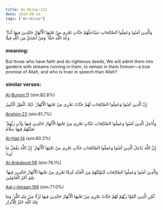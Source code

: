 ```yaml
---
title: An-Nisaa:122
date: 2018-08-24
tags: ["An-Nisaa"]
---
```

وَالَّذِينَ آمَنُوا وَعَمِلُوا الصَّالِحَاتِ سَنُدْخِلُهُمْ جَنَّاتٍ تَجْرِي مِنْ تَحْتِهَا الْأَنْهَارُ خَالِدِينَ فِيهَا أَبَدًا ۖ وَعْدَ اللَّهِ حَقًّا ۚ وَمَنْ أَصْدَقُ مِنَ اللَّهِ قِيلًا
### meaning: 
But those who have faith and do righteous deeds, We will admit them into gardens with streams running in them, to remain in them forever—a true promise of Allah, and who is truer in speech than Allah?
### similar verses: 

[Al-Burooj:11](/85/11) (sim:82.8%)

إِنَّ الَّذِينَ آمَنُوا وَعَمِلُوا الصَّالِحَاتِ لَهُمْ جَنَّاتٌ تَجْرِي مِنْ تَحْتِهَا الْأَنْهَارُ ۚ ذَٰلِكَ الْفَوْزُ الْكَبِيرُ

[Ibrahim:23](/14/23) (sim:81.7%)

وَأُدْخِلَ الَّذِينَ آمَنُوا وَعَمِلُوا الصَّالِحَاتِ جَنَّاتٍ تَجْرِي مِنْ تَحْتِهَا الْأَنْهَارُ خَالِدِينَ فِيهَا بِإِذْنِ رَبِّهِمْ ۖ تَحِيَّتُهُمْ فِيهَا سَلَامٌ

[Al-Hajj:14](/22/14) (sim:80.2%)

إِنَّ اللَّهَ يُدْخِلُ الَّذِينَ آمَنُوا وَعَمِلُوا الصَّالِحَاتِ جَنَّاتٍ تَجْرِي مِنْ تَحْتِهَا الْأَنْهَارُ ۚ إِنَّ اللَّهَ يَفْعَلُ مَا يُرِيدُ

[Al-Ankaboot:58](/29/58) (sim:78.1%)

وَالَّذِينَ آمَنُوا وَعَمِلُوا الصَّالِحَاتِ لَنُبَوِّئَنَّهُمْ مِنَ الْجَنَّةِ غُرَفًا تَجْرِي مِنْ تَحْتِهَا الْأَنْهَارُ خَالِدِينَ فِيهَا ۚ نِعْمَ أَجْرُ الْعَامِلِينَ

[Aal-i-Imraan:198](/3/198) (sim:77.0%)

لَٰكِنِ الَّذِينَ اتَّقَوْا رَبَّهُمْ لَهُمْ جَنَّاتٌ تَجْرِي مِنْ تَحْتِهَا الْأَنْهَارُ خَالِدِينَ فِيهَا نُزُلًا مِنْ عِنْدِ اللَّهِ ۗ وَمَا عِنْدَ اللَّهِ خَيْرٌ لِلْأَبْرَارِ
